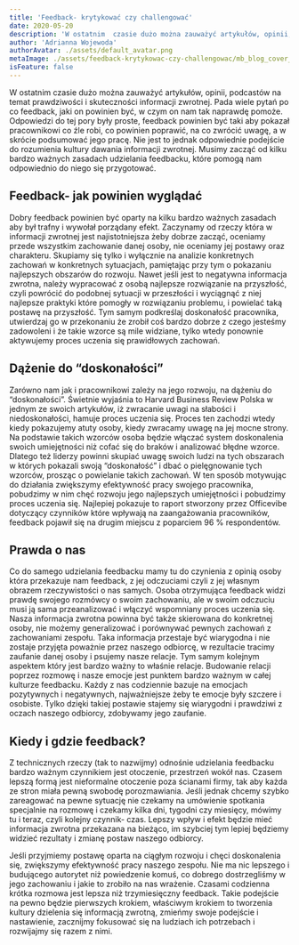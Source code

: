 ```yaml
---
title: 'Feedback- krytykować czy challengować'
date: 2020-05-20
description: 'W ostatnim  czasie dużo można zauważyć artykułów, opinii, podcastów na temat prawdziwości i skuteczności informacji zwrotnej. Pada wiele pytań po co feedback, jaki on powinien być, w czym on nam tak naprawdę pomoże'
author: 'Adrianna Wojewoda'
authorAvatar: ./assets/default_avatar.png
metaImage: ./assets/feedback-krytykowac-czy-challengowac/mb_blog_cover_feedback.jpg
isFeature: false
---
```


W ostatnim czasie dużo można zauważyć artykułów, opinii, podcastów na temat prawdziwości i skuteczności informacji zwrotnej. Pada wiele pytań po co feedback, jaki on powinien być, w czym on nam tak naprawdę pomoże. Odpowiedzi do tej pory były proste, feedback powinien być taki aby pokazał pracownikowi co źle robi, co powinien poprawić, na co zwrócić uwagę, a w skrócie podsumować jego pracę. Nie jest to jednak odpowiednie podejście do rozumienia kultury dawania informacji zwrotnej. Musimy zacząć od kilku bardzo ważnych zasadach udzielania feedbacku, które pomogą nam odpowiednio do niego się przygotować.

## Feedback- jak powinien wyglądać

Dobry feedback powinien być oparty na kilku bardzo ważnych zasadach aby był trafny i wywołał porządany efekt. Zaczynamy od rzeczy która w informacji zwrotnej jest najistotniejsza żeby dobrze zacząć, oceniamy przede wszystkim zachowanie danej osoby, nie oceniamy jej postawy oraz charakteru. Skupiamy się tylko i wyłącznie na analizie konkretnych zachowań w konkretnych sytuacjach, pamiętając przy tym o pokazaniu najlepszych obszarów do rozwoju. Nawet jeśli jest to negatywna informacja zwrotna, należy wypracować z osobą najlepsze rozwiązanie na przyszłość, czyli powrócić do podobnej sytuacji w przeszłości i wyciągnąć z niej najlepsze praktyki które pomogły w rozwiązaniu problemu, i powielać taką postawę na przyszłość. Tym samym podkreślaj doskonałość pracownika, utwierdzaj go w przekonaniu że zrobił coś bardzo dobrze z czego jesteśmy zadowoleni i że takie wzorce są mile widziane, tylko wtedy ponownie aktywujemy proces uczenia się prawidłowych zachowań.

## Dążenie do “doskonałości”

Zarówno nam jak i pracownikowi zależy na jego rozwoju, na dążeniu do “doskonałości”. Świetnie wyjaśnia to Harvard Business Review Polska w jednym ze swoich artykułów, iż zwracanie uwagi na słabości i niedoskonałości, hamuje proces uczenia się. Proces ten zachodzi wtedy kiedy pokazujemy atuty osoby, kiedy zwracamy uwagę na jej mocne strony. Na podstawie takich wzorców osoba będzie włączać system doskonalenia swoich umiejętności niż cofać się do braków i analizować błędne wzorce. Dlatego też liderzy powinni skupiać uwagę swoich ludzi na tych obszarach w których pokazali swoją “doskonałość” i dbać o pielęgnowanie tych wzorców, prosząc o powielanie takich zachowań. W ten sposób motywując do działania zwiększymy efektywność pracy swojego pracownika, pobudzimy w nim chęć rozwoju jego najlepszych umiejętności i pobudzimy proces uczenia się. Najlepiej pokazuje to raport stworzony przez Officevibe dotyczący czynników które wpływają na zaangażowania pracowników, feedback pojawił się na drugim miejscu z poparciem 96 % respondentów.

## Prawda o nas

Co do samego udzielania feedbacku mamy tu do czynienia z opinią osoby która przekazuje nam feedback, z jej odczuciami czyli z jej własnym obrazem rzeczywistości o nas samych. Osoba otrzymująca feedback widzi prawdę swojego rozmówcy o swoim zachowaniu, ale w swoim odczuciu musi ją sama przeanalizować i włączyć wspomniany proces uczenia się.
Nasza informacja zwrotna powinna być także skierowana do konkretnej osoby, nie możemy generalizować i porównywać pewnych zachowań z zachowaniami zespołu. Taka informacja przestaje być wiarygodna i nie zostaje przyjęta poważnie przez naszego odbiorcę, w rezultacie tracimy zaufanie danej osoby i psujemy nasze relacje.
Tym samym kolejnym aspektem który jest bardzo ważny to właśnie relacje. Budowanie relacji poprzez rozmowę i nasze emocje jest punktem bardzo ważnym w całej kulturze feedbacku. Każdy z nas codziennie bazuje na emocjach pozytywnych i negatywnych, najważniejsze żeby te emocje były szczere i osobiste. Tylko dzięki takiej postawie stajemy się wiarygodni i prawdziwi z oczach naszego odbiorcy, zdobywamy jego zaufanie.

## Kiedy i gdzie feedback?

Z technicznych rzeczy (tak to nazwijmy) odnośnie udzielania feedbacku bardzo ważnym czynnikiem jest otoczenie, przestrzeń wokół nas. Czasem lepszą formą jest nieformalne otoczenie poza ścianami firmy, tak aby każda ze stron miała pewną swobodę porozmawiania. Jeśli jednak chcemy szybko zareagować na pewne sytuację nie czekamy na umówienie spotkania specjalnie na rozmowę i czekamy kilka dni, tygodni czy miesięcy, mówimy tu i teraz, czyli kolejny czynnik- czas. Lepszy wpływ i efekt będzie mieć informacja zwrotna przekazana na bieżąco, im szybciej tym lepiej będziemy widzieć rezultaty i zmianę postaw naszego odbiorcy.

Jeśli przyjmiemy postawę oparta na ciągłym rozwoju i chęci doskonalenia się, zwiększymy efektywność pracy naszego zespołu. Nie ma nic lepszego i budującego autorytet niż powiedzenie komuś, co dobrego dostrzegliśmy w jego zachowaniu i jakie to zrobiło na nas wrażenie. Czasami codzienna krótka rozmowa jest lepsza niż trzymiesięczny feedback. Takie podejście na pewno będzie pierwszych krokiem, właściwym krokiem to tworzenia kultury dzielenia się informacją zwrotną, zmieńmy swoje podejście i nastawienie, zacznijmy fokusować się na ludziach ich potrzebach i rozwijajmy się razem z nimi.
